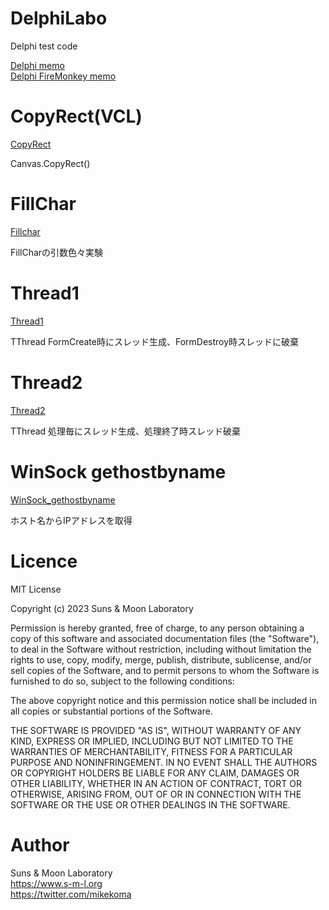 # DelphiLabo

Delphi test code

[Delphi memo](https://www.s-m-l.org/dev/delphi.html)  
[Delphi FireMonkey memo](https://www.s-m-l.org/firemonkey.html)  

# CopyRect(VCL)

[CopyRect](CopyRect)

Canvas.CopyRect()

# FillChar

[Fillchar](Fillchar)

FillCharの引数色々実験

# Thread1

[Thread1](Thread1)

TThread FormCreate時にスレッド生成、FormDestroy時スレッドに破棄

# Thread2

[Thread2](Thread2)

TThread 処理毎にスレッド生成、処理終了時スレッド破棄

# WinSock gethostbyname

[WinSock_gethostbyname](WinSock_gethostbyname)

ホスト名からIPアドレスを取得

# Licence

MIT License

Copyright (c) 2023 Suns & Moon Laboratory

Permission is hereby granted, free of charge, to any person obtaining a copy
of this software and associated documentation files (the "Software"), to deal
in the Software without restriction, including without limitation the rights
to use, copy, modify, merge, publish, distribute, sublicense, and/or sell
copies of the Software, and to permit persons to whom the Software is
furnished to do so, subject to the following conditions:

The above copyright notice and this permission notice shall be included in all
copies or substantial portions of the Software.

THE SOFTWARE IS PROVIDED "AS IS", WITHOUT WARRANTY OF ANY KIND, EXPRESS OR
IMPLIED, INCLUDING BUT NOT LIMITED TO THE WARRANTIES OF MERCHANTABILITY,
FITNESS FOR A PARTICULAR PURPOSE AND NONINFRINGEMENT. IN NO EVENT SHALL THE
AUTHORS OR COPYRIGHT HOLDERS BE LIABLE FOR ANY CLAIM, DAMAGES OR OTHER
LIABILITY, WHETHER IN AN ACTION OF CONTRACT, TORT OR OTHERWISE, ARISING FROM,
OUT OF OR IN CONNECTION WITH THE SOFTWARE OR THE USE OR OTHER DEALINGS IN THE
SOFTWARE.


# Author

Suns & Moon Laboratory  
https://www.s-m-l.org  
https://twitter.com/mikekoma  
